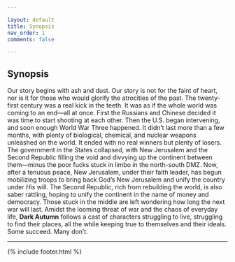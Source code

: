 ```yaml
---

layout: default
title: Synopsis
nav_order: 1
comments: false

---
```


## Synopsis
Our story begins with ash and dust. Our story is not for the faint of heart, nor is it for those who would glorify the atrocities of the past. The twenty-first century was a real kick in the teeth. It was as if the whole world was coming to an end—all at once. First the Russians and Chinese decided it was time to start shooting at each other. Then the U.S. began intervening, and soon enough World War Three happened. It didn’t last more than a few months, with plenty of biological, chemical, and nuclear weapons unleashed on the world. It ended with no real winners but plenty of losers. The government in the States collapsed, with New Jerusalem and the Second Republic filling the void and divvying up the continent between them—minus the poor fucks stuck in limbo in the north-south DMZ. Now, after a tenuous peace, New Jerusalem, under their faith leader, has begun mobilizing troops to bring back God’s New Jerusalem and unify the country under _His_ will. The Second Republic, rich from rebuilding the world, is also saber rattling, hoping to unify the continent in the name of money and democracy. Those stuck in the middle are left wondering how long the next war will last. Amidst the looming threat of war and the chaos of everyday life, **Dark Autumn** follows a cast of characters struggling to live, struggling to find their places, all the while keeping true to themselves and their ideals. Some succeed. Many don’t.

---

{% include footer.html %}
